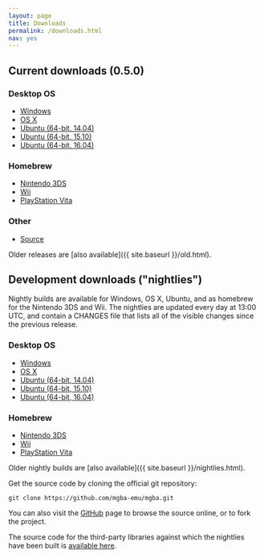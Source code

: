 ```yaml
---
layout: page
title: Downloads
permalink: /downloads.html
nav: yes
---
```


Current downloads (0.5.0)
-------------------------

### Desktop OS
* [Windows](https://github.com/mgba-emu/mgba/releases/download/0.5.0/mGBA-0.5.0-win32.7z)
* [OS X](https://github.com/mgba-emu/mgba/releases/download/0.5.0/mGBA-0.5.0-osx.tar.xz)
* [Ubuntu (64-bit, 14.04)](https://github.com/mgba-emu/mgba/releases/download/0.5.0/mGBA-0.5.0-ubuntu64-trusty.tar.xz)
* [Ubuntu (64-bit, 15.10)](https://github.com/mgba-emu/mgba/releases/download/0.5.0/mGBA-0.5.0-ubuntu64-wily.tar.xz)
* [Ubuntu (64-bit, 16.04)](https://github.com/mgba-emu/mgba/releases/download/0.5.0/mGBA-0.5.0-ubuntu64-xenial.tar.xz)

### Homebrew
* [Nintendo 3DS](https://github.com/mgba-emu/mgba/releases/download/0.5.0/mGBA-0.5.0-3ds.7z)
* [Wii](https://github.com/mgba-emu/mgba/releases/download/0.5.0/mGBA-0.5.0-wii.7z)
* [PlayStation Vita](https://github.com/mgba-emu/mgba/releases/download/0.5.0/mGBA-0.5.0-vita.7z)

### Other
* [Source](https://github.com/mgba-emu/mgba/archive/0.5.0.tar.gz)

Older releases are [also available]({{ site.baseurl }}/old.html).

Development downloads ("nightlies")
-----------------------------------

Nightly builds are available for Windows, OS X, Ubuntu, and as homebrew for the Nintendo 3DS and Wii. The nightlies are updated every day at 13:00 UTC, and contain a CHANGES file that lists all of the visible changes since the previous release.

### Desktop OS
* [Windows](https://s3.amazonaws.com/mgba/mGBA-nightly-latest-win32.7z)
* [OS X](https://s3.amazonaws.com/mgba/mGBA-nightly-latest-osx.tar.xz)
* [Ubuntu (64-bit, 14.04)](https://s3.amazonaws.com/mgba/mGBA-nightly-latest-ubuntu64-trusty.tar.xz)
* [Ubuntu (64-bit, 15.10)](https://s3.amazonaws.com/mgba/mGBA-nightly-latest-ubuntu64-wily.tar.xz)
* [Ubuntu (64-bit, 16.04)](https://s3.amazonaws.com/mgba/mGBA-nightly-latest-ubuntu64-xenial.tar.xz)

### Homebrew
* [Nintendo 3DS](https://s3.amazonaws.com/mgba/mGBA-nightly-latest-3ds.7z)
* [Wii](https://s3.amazonaws.com/mgba/mGBA-nightly-latest-wii.7z)
* [PlayStation Vita](https://s3.amazonaws.com/mgba/mGBA-nightly-latest-vita.7z)

Older nightly builds are [also available]({{ site.baseurl }}/nightlies.html).

Get the source code by cloning the official git repository:

    git clone https://github.com/mgba-emu/mgba.git

You can also visit the [GitHub](https://github.com/mgba-emu/mgba/) page to browse the source online, or to fork the project.

The source code for the third-party libraries against which the nightlies have been built is [available here](https://github.com/mgba-emu/dependencies).
